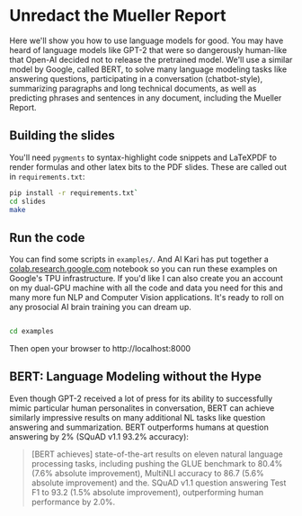 # Unredact the Mueller Report

Here we'll show you how to use language models for good. You may have heard of language models like GPT-2 that were so dangerously human-like that Open-AI decided not to release the pretrained model. We'll use a similar model by Google, called BERT, to solve many language modeling tasks like answering questions, participating in a conversation (chatbot-style), summarizing paragraphs and long technical documents, as well as predicting phrases and sentences in any document, including the Mueller Report.

## Building the slides

You'll need `pygments` to syntax-highlight code snippets and LaTeXPDF to render formulas and other latex bits to the PDF slides. These are called out in `requirements.txt`:

```bash
pip install -r requirements.txt`
cd slides
make
```

## Run the code

You can find some scripts in `examples/`.
And Al Kari has put together a [colab.research.google.com](https://colab.research.google.com/github/manceps/tfw/blob/master/Mueller_Report_UnRedacted.ipynb) notebook so you can run these examples on Google's TPU infrastructure.
If you'd like I can also create you an account on my dual-GPU machine with all the code and data you need for this and many more fun NLP and Computer Vision applications. It's ready to roll on any prosocial AI brain training you can dream up.

```bash

cd examples
```

Then open your browser to http://localhost:8000

## BERT: Language Modeling without the Hype

Even though GPT-2 received a lot of press for its ability to successfully mimic particular human personalites in conversation, BERT can achieve similarly impressive results on many additional NL tasks like question answering and summarization. BERT outperforms humans at question answering by 2% (SQuAD v1.1 93.2% accuracy):

> [BERT achieves] state-of-the-art results on eleven natural language processing tasks, including
> pushing the GLUE benchmark to 80.4% (7.6% absolute improvement),
> MultiNLI accuracy to 86.7 (5.6% absolute improvement) and the.
> SQuAD v1.1 question answering Test F1 to 93.2 (1.5% absolute improvement), outperforming human performance by 2.0%.
